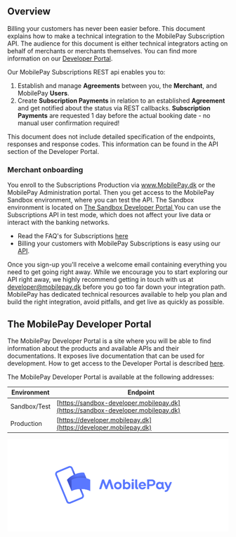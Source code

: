 
## <a name="overview"></a> Overview 

Billing your customers has never been easier before. This document explains how to make a technical integration to the MobilePay Subscription API. The audience for this document is either technical integrators acting on behalf of merchants or merchants themselves. You can find more information on our <a href="https://developer.mobilepay.dk/subscriptions-main">Developer Portal</a>.

Our MobilePay Subscriptions REST api enables you to:

1. Establish and manage **Agreements** between you, the **Merchant**, and MobilePay **Users**.
2. Create **Subscription Payments** in relation to an established **Agreement** and get notified about the status via REST callbacks. **Subscription Payments** are requested 1 day before the actual booking date - no manual user confirmation required!

This document does not include detailed specification of the endpoints, responses and response codes. This information can be found in the API section of the Developer Portal.

### <a name="overview_onboarding"></a>Merchant onboarding

You enroll to the Subscriptions Production via <a href="https://mobilepay.dk/da-dk/Pages/mobilepay.aspx">www.MobilePay.dk</a> or the MobilePay  Administration portal. Then you get access to the MobilePay Sandbox environment, where you can test the API. The Sandbox environment is located on <a href="https://sandbox-developer.mobilepay.dk/">The Sandbox Developer Portal </a> 
You can use the Subscriptions API in test mode, which does not affect your live data or interact with the banking networks. 
- Read the FAQ's for Subscriptions <a href="https://developer.mobilepay.dk/faq/subscriptions">here</a>
- Billing your customers with MobilePay Subscriptions is easy using our [API](https://developer.mobilepay.dk/product).

Once you sign-up you'll receive a welcome email containing everything you need to  get going right away. While we encourage you to start exploring our API right away, we highly recommend getting in touch with us at developer@mobilepay.dk before you go too far down your integration path. MobilePay has dedicated technical resources available to help you plan and build the right integration, avoid pitfalls, and get live as quickly as possible.

## The MobilePay Developer Portal
The MobilePay Developer Portal is a site where you will be able to find information about the products and available APIs and their documentations.
It exposes live documentation that can be used for development. How to get access to the Developer Portal is described [here](https://developer.mobilepay.dk/subscriptions-getting-started).

The MobilePay Developer Portal is available at the following addresses:

| Environment  | Endpoint |
|--------------|-------------|
| Sandbox/Test | [https://sandbox-developer.mobilepay.dk](https://sandbox-developer.mobilepay.dk)     |
| Production   | [https://developer.mobilepay.dk](https://developer.mobilepay.dk)     |

[![](assets/images/Preview-MP-logo-and-type-horizontal-blue.png)](assets/images/Preview-MP-logo-and-type-horizontal-blue.png)


